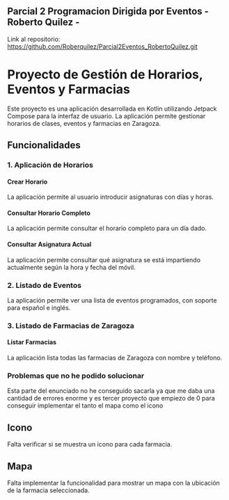 ## Parcial 2 Programacion Dirigida por Eventos - Roberto Quilez -

Link al repositorio: https://github.com/Roberquilez/Parcial2Eventos_RobertoQuilez.git

# Proyecto de Gestión de Horarios, Eventos y Farmacias

Este proyecto es una aplicación desarrollada en Kotlin utilizando Jetpack Compose para la interfaz de usuario. La aplicación permite gestionar horarios de clases, eventos y farmacias en Zaragoza.

## Funcionalidades

### 1. Aplicación de Horarios

#### Crear Horario
La aplicación permite al usuario introducir asignaturas con días y horas.

#### Consultar Horario Completo
La aplicación permite consultar el horario completo para un día dado.

#### Consultar Asignatura Actual
La aplicación permite consultar qué asignatura se está impartiendo actualmente según la hora y fecha del móvil.

### 2. Listado de Eventos

La aplicación permite ver una lista de eventos programados, con soporte para español e inglés.

### 3. Listado de Farmacias de Zaragoza

#### Listar Farmacias
La aplicación lista todas las farmacias de Zaragoza con nombre y teléfono.

### Problemas que no he podido solucionar

Esta parte del enunciado no he conseguido sacarla ya que me daba una cantidad de errores enorme y es tercer proyecto que empiezo de 0 para conseguir implementar el tanto el mapa como el icono

## Icono
Falta verificar si se muestra un icono para cada farmacia.
## Mapa
Falta implementar la funcionalidad para mostrar un mapa con la ubicación de la farmacia seleccionada.

